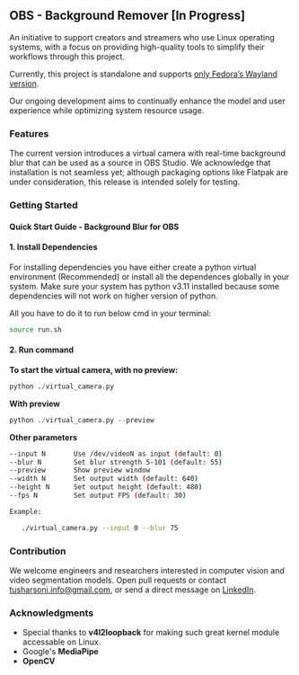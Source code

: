 ## OBS - Background Remover [In Progress]

An initiative to support creators and streamers who use Linux operating systems, with a focus on providing high-quality tools to simplify their workflows through this project.

Currently, this project is standalone and supports <u>only Fedora’s Wayland version</u>.

Our ongoing development aims to continually enhance the model and user experience while optimizing system resource usage.
​
### Features

The current version introduces a virtual camera with real-time background blur that can be used as a source in OBS Studio. We acknowledge that installation is not seamless yet; although packaging options like Flatpak are under consideration, this release is intended solely for testing.

### Getting Started

#### Quick Start Guide - Background Blur for OBS

#### 1. Install Dependencies

For installing dependencies you have either create a python virtual environment (Recommended) or install all the dependences globally in your system. Make sure your system has python v3.11 installed because some dependencies will not work on higher version of python.

All you have to do it to run below cmd in your terminal:

```bash
source run.sh
```

#### 2. Run command

**To start the virtual camera, with no preview:**

```python
python ./virtual_camera.py
```

**With preview**

```python
python ./virtual_camera.py --preview
```

**Other parameters**

```bash
--input N       Use /dev/videoN as input (default: 0)
--blur N        Set blur strength 5-101 (default: 55)
--preview       Show preview window
--width N       Set output width (default: 640)
--height N      Set output height (default: 480)
--fps N         Set output FPS (default: 30)

Example:

   ./virtual_camera.py --input 0 --blur 75
```

### Contribution

We welcome engineers and researchers interested in computer vision and video segmentation models. Open pull requests or contact tusharsoni.info@gmail.com, or send a direct message on [LinkedIn](https://www.linkedin.com/in/imtsr/).

### Acknowledgments

- Special thanks to **v4l2loopback** for making such great kernel module accessable on Linux.
- Google's **MediaPipe**
- **OpenCV**